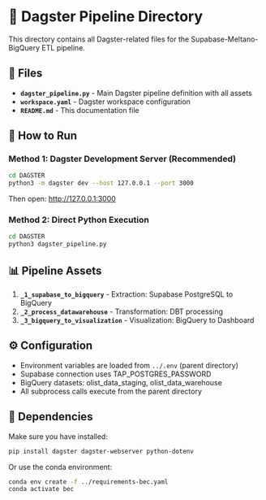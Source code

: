 # 🚀 Dagster Pipeline Directory

This directory contains all Dagster-related files for the Supabase-Meltano-BigQuery ETL pipeline.

## 📁 Files

- **`dagster_pipeline.py`** - Main Dagster pipeline definition with all assets
- **`workspace.yaml`** - Dagster workspace configuration
- **`README.md`** - This documentation file

## 🎯 How to Run

### Method 1: Dagster Development Server (Recommended)

```bash
cd DAGSTER
python3 -m dagster dev --host 127.0.0.1 --port 3000
```

Then open: http://127.0.0.1:3000

### Method 2: Direct Python Execution

```bash
cd DAGSTER
python3 dagster_pipeline.py
```

## 📊 Pipeline Assets

1. **`_1_supabase_to_bigquery`** - Extraction: Supabase PostgreSQL to BigQuery
2. **`_2_process_datawarehouse`** - Transformation: DBT processing
3. **`_3_bigquery_to_visualization`** - Visualization: BigQuery to Dashboard

## ⚙️ Configuration

- Environment variables are loaded from `../.env` (parent directory)
- Supabase connection uses TAP_POSTGRES_PASSWORD
- BigQuery datasets: olist_data_staging, olist_data_warehouse
- All subprocess calls execute from the parent directory

## 🔧 Dependencies

Make sure you have installed:

```bash
pip install dagster dagster-webserver python-dotenv
```

Or use the conda environment:

```bash
conda env create -f ../requirements-bec.yaml
conda activate bec
```
